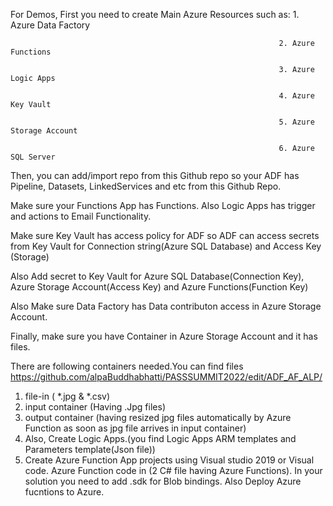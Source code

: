 For Demos, First you need to create Main Azure Resources such as: 
                                                                1. Azure Data Factory
                                                                
                                                                2. Azure Functions
                                                                
                                                                3. Azure Logic Apps
                                                                
                                                                4. Azure Key Vault
                                                                
                                                                5. Azure Storage Account
                                                                
                                                                6. Azure SQL Server
                                                         
 Then, you can add/import repo from this Github repo so your ADF has Pipeline, Datasets, LinkedServices and etc from this Github Repo.
 
 Make sure your Functions App has Functions. Also Logic Apps has trigger and actions to Email Functionality.
 
 Make sure Key Vault has access policy for ADF so ADF can access secrets from Key Vault for Connection string(Azure SQL Database) and Access Key (Storage)
 
 Also Add secret to Key Vault for Azure SQL Database(Connection Key), Azure Storage Account(Access Key) and Azure Functions(Function Key)
 
 Also Make sure Data Factory has Data contributon access in Azure Storage Account.
 
 Finally, make sure you have Container in Azure Storage Account and it has files.
 
 There are following containers needed.You can find files https://github.com/alpaBuddhabhatti/PASSSUMMIT2022/edit/ADF_AF_ALP/
 
 1. file-in ( *.jpg & *.csv)
 2. input container (Having .Jpg files)
 3. output container (having resized jpg files automatically by Azure Function as soon as jpg file arrives in input container)
 4. Also, Create Logic Apps.(you find Logic Apps ARM templates and Parameters template(Json file))
 5. Create Azure Function App projects using Visual studio 2019 or Visual code. Azure Function code in (2 C# file having Azure Functions). In your solution you need to add .sdk for Blob bindings. Also Deploy Azure fucntions to Azure.
    
